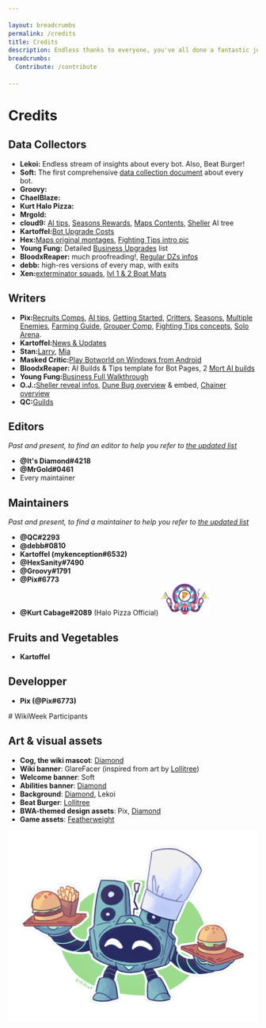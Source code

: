 ```yaml
---

layout: breadcrumbs
permalink: /credits
title: Credits
description: Endless thanks to everyone, you've all done a fantastic job!
breadcrumbs:
  Contribute: /contribute

---
```


# Credits

<div markdown="1" class="g-hcms g-hcms-contributors">

## Data Collectors

- **Lekoi:** Endless stream of insights about every bot. Also, Beat Burger!
- **Soft:** The first comprehensive [data collection document](<https://docs.google.com/spreadsheets/d/12SN-7zkujzGimENE1PVJyDKs99McAdWNKWhU25yzX_M/> "Soft's Botworld Tier List") about every bot.
- **Groovy:**
- **ChaelBlaze:**
- **Kurt Halo Pizza:**
- **Mrgold:**
- **cloud9:** [AI tips](</ai>), [Seasons Rewards](</seasons>), [Maps Contents](</maps>), [Sheller](</sheller>) AI tree
- **Kartoffel:**[Bot Upgrade Costs](</materials#costs>)
- **Hex:**[Maps original montages](</maps>), [Fighting Tips intro pic](</fighting>)
- **Young Fung:** Detailed [Business Upgrades](</business>) list
- **BloodxReaper:** much proofreading!, [Regular DZs infos](</danger-zones>)
- **debb:** high-res versions of every map, with exits
- **Xen:**[exterminator squads](</danger-zones#exterminator-squads>), [lvl 1 & 2 Boat Mats](</boat-materials>)


## Writers

- **Pix:**[Recruits Comps](</recruits-comp>), [AI tips](</ai>), [Getting Started](</getting-started>), [Critters](</critters>), [Seasons](</seasons>), [Multiple Enemies](</exploring#multiple-enemies>), [Farming Guide](</farming>), [Grouper Comp](</comps#grouper-comp>), [Fighting Tips concepts](<fighting#concepts>), [Solo Arena](</arena#solo-arena>).
- **Kartoffel:**[News & Updates](</news>)
- **Stan:**[Larry](</larry>), [Mia](</mia>)
- **Masked Critic:**[Play Botworld on Windows from Android](</play-on-windows>)
- **BloodxReaper:** AI Builds & Tips template for Bot Pages, 2 [Mort AI builds](</mort#ai-builds>)
- **Young Fung:**[Business Full Walkthrough](</business#new-botmasters>)
- **O.J.:**[Sheller reveal infos](</sheller>), [Dune Bug overview](</dune-bug>) & embed, [Chainer overview](</chainer>)
- **QC:**[Guilds](</guilds>)


## Editors

*Past and present, to find an editor to help you refer to [the updated list](</contribute>)*

- **@It's Diamond#4218**
- **@MrGold#0461**
- Every maintainer

</div>

## Maintainers
*Past and present, to find a maintainer to help you refer to [the updated list](/contribute)*

<div markdown="1" class="g-hcms g-hcms-maintainers">

- **@QC#2293**
- **@debb#0810**
- **Kartoffel (mykenception#6532)**
- **@HexSanity#7490**
- **@Groovy#1791**
- **@Pix#6773**
- **@Kurt Cabage#2089** (Halo Pizza Official) ![Halo Pizza](</assets/img/icons/halo-pizza.png> "Halo Pizza best delivery service for Delicious Pizzas all over Botworld!")


## Fruits and Vegetables

- **Kartoffel**

</div>

## Developper

- **Pix (@Pix#6773)**

<div markdown="1" class="ghcms ghcms-wikiweek">
# WikiWeek Participants

</div>


## Art & visual assets

<div markdown="1" class="g-hcms g-hcms-art">

- **Cog, the wiki mascot**: [Diamond](<https://youtu.be/dQw4w9WgXcQ>)
- **Wiki banner**: GlareFacer (inspired from art by [Lollitree](<https://twitter.com/lollitree_art>))
- **Welcome banner**: Soft
- **Abilities banner**: [Diamond](<https://youtu.be/dQw4w9WgXcQ>)
- **Background**: [Diamond](<https://youtu.be/dQw4w9WgXcQ>), Lekoi
- **Beat Burger**: [Lollitree](<https://twitter.com/lollitree_art>)
- **BWA-themed design assets**: Pix, [Diamond](<https://youtu.be/dQw4w9WgXcQ>)
- **Game assets**: [Featherweight](<https://www.featherweightgames.com/botworld>)

</div>


![Beat Burger logo](</assets/img/pics/beatburger.png> "Beat Burger logo")

<style type="text/css">.ghcms-maintainers img{display:block;}</style>
